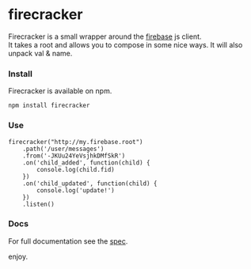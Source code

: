 # firecracker

Firecracker is a small wrapper around the [firebase](https://www.firebase.com/) js client.  
It takes a root and allows you to compose in some nice ways. It will also unpack val & name.

### Install

Firecracker is available on npm.

	npm install firecracker
	
### Use

    firecracker("http://my.firebase.root")
        .path('/user/messages')
        .from('-JKUu24YeVsjhkDMfSkR')
        .on('child_added', function(child) {
            console.log(child.fid)
        })
        .on('child_updated', function(child) {
            console.log('update!')
        })
        .listen()

	
### Docs

For full documentation see the [spec](https://github.com/asbjornenge/firecracker/blob/master/test/spec.js).  

enjoy.